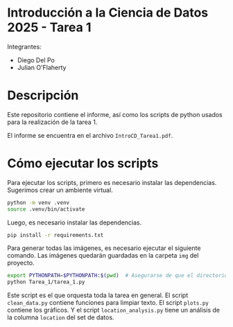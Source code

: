 # Introducción a la Ciencia de Datos 2025 - Tarea 1

Integrantes: 
- Diego Del Po
- Julian O'Flaherty

# Descripción

Este repositorio contiene el informe, así como los scripts de python usados para la realización de la tarea 1.

El informe se encuentra en el archivo `IntroCD_Tarea1.pdf`.

# Cómo ejecutar los scripts

Para ejecutar los scripts, primero es necesario instalar las dependencias.
Sugerimos crear un ambiente virtual.
```bash
python -m venv .venv
source .venv/bin/activate
```

Luego, es necesario instalar las dependencias.
```bash
pip install -r requirements.txt
```

Para generar todas las imágenes, es necesario ejecutar el siguiente comando. Las imágenes quedarán guardadas en la carpeta `img` del proyecto.
```bash
export PYTHONPATH=$PYTHONPATH:$(pwd)  # Asegurarse de que el directorio del proyecto esté en el PATH de python
python Tarea_1/tarea_1.py
```

Este script es el que orquesta toda la tarea en general. El script `clean_data.py` contiene funciones para limpiar texto. El script `plots.py` contiene los gráficos. Y el script `location_analysis.py` tiene un análisis de la columna `location` del set de datos.
